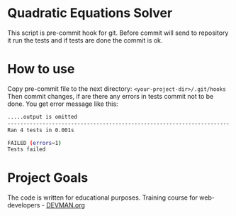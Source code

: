 # Quadratic Equations Solver
This script is pre-commit hook for git. Before commit will send to repository it run the tests and
if tests are done the commit is ok.
# How to use
Copy pre-commit file to the next directory: ```<your-project-dir>/.git/hooks```
Then commit changes, if are there any errors in tests commit not to be done.
You get error message like this:
```bash
.....output is omitted
----------------------------------------------------------------------
Ran 4 tests in 0.001s

FAILED (errors=1)
Tests failed
```
# Project Goals

The code is written for educational purposes. Training course for web-developers - [DEVMAN.org](https://devman.org)
